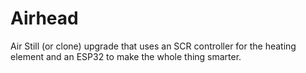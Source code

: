 # Airhead
 Air Still (or clone) upgrade that uses an SCR controller for the heating element and an ESP32 to make the whole thing smarter.
